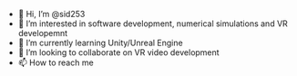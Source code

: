 - 👋 Hi, I’m @sid253
- 👀 I’m interested in software development, numerical simulations and VR developemnt
- 🌱 I’m currently learning Unity/Unreal Engine
- 💞️ I’m looking to collaborate on VR video development
- 📫 How to reach me 

<!---
sid253/sid253 is a ✨ special ✨ repository because its `README.md` (this file) appears on your GitHub profile.
You can click the Preview link to take a look at your changes.
--->
